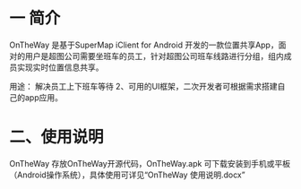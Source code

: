 一 简介
========

OnTheWay 是基于SuperMap iClient for Android 开发的一款位置共享App，面对的用户是超图公司需要坐班车的员工，针对超图公司班车线路进行分组，组内成员实现实时位置信息共享。


用途：
解决员工上下班车等待
2、可用的UI框架，二次开发者可根据需求搭建自己的app应用。

二、使用说明
=========
OnTheWay  存放OnTheWay开源代码，OnTheWay.apk 可下载安装到手机或平板（Android操作系统），具体使用可详见“OnTheWay 使用说明.docx”
